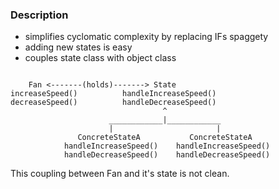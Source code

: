 ### Description

- simplifies cyclomatic complexity by replacing IFs spaggety
- adding new states is easy
- couples state class with object class


```

    Fan <-------(holds)-------> State
increaseSpeed()          handleIncreaseSpeed()
decreaseSpeed()          handleDecreaseSpeed()                  
                                  ^
                      ____________|____________
                      |                       |
               ConcreteStateA           ConcreteStateA
            handleIncreaseSpeed()    handleIncreaseSpeed()
            handleDecreaseSpeed()    handleDecreaseSpeed()  
```


This coupling between Fan and it's state is not clean.